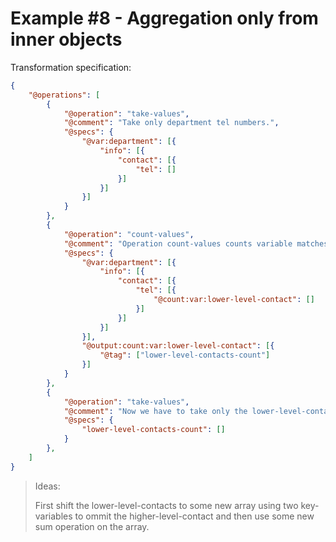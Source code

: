 # Example #8 - Aggregation only from inner objects

Transformation specification:

```json
{
    "@operations": [
        {
            "@operation": "take-values",
            "@comment": "Take only department tel numbers.",
            "@specs": {
                "@var:department": [{
                    "info": [{
                        "contact": [{
                            "tel": []
                        }]
                    }]
                }]
            }
        },
        {
            "@operation": "count-values",
            "@comment": "Operation count-values counts variable matches and outputs the current number when it encounters @output:count:var:[...] tag.",
            "@specs": {
                "@var:department": [{
                    "info": [{
                        "contact": [{
                            "tel": [{
                                "@count:var:lower-level-contact": []
                            }]
                        }]
                    }]
                }],
                "@output:count:var:lower-level-contact": [{
                    "@tag": ["lower-level-contacts-count"]
                }]
            }
        },
        {
            "@operation": "take-values",
            "@comment": "Now we have to take only the lower-level-contacts-count to the output.",
            "@specs": {
                "lower-level-contacts-count": []
            }
        },
    ]
}
```

> Ideas:
>
> First shift the lower-level-contacts to some new array using two key-variables to ommit the higher-level-contact and then use some new sum operation on the array.
